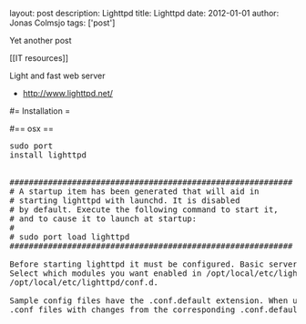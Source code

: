 layout: post
description: Lighttpd
title: Lighttpd
date: 2012-01-01
author: Jonas Colmsjo
tags: ['post']

Yet another post





[[IT resources]]


Light and fast web server
* http://www.lighttpd.net/


#= Installation =

#== osx ==

<pre>
sudo port
install lighttpd


###########################################################
# A startup item has been generated that will aid in
# starting lighttpd with launchd. It is disabled
# by default. Execute the following command to start it,
# and to cause it to launch at startup:
#
# sudo port load lighttpd
###########################################################

Before starting lighttpd it must be configured. Basic server configuration is in the file /opt/local/etc/lighttpd/lighttpd.conf.
Select which modules you want enabled in /opt/local/etc/lighttpd/modules.conf. Individual modules' settings are in
/opt/local/etc/lighttpd/conf.d.

Sample config files have the .conf.default extension. When updating lighttpd, you should investigate whether you need to update your
.conf files with changes from the corresponding .conf.default files.
</pre>

